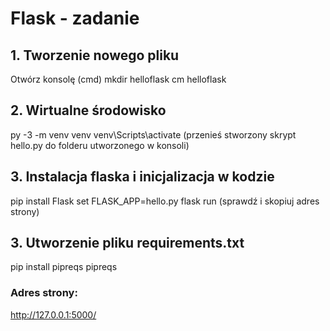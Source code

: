 # Flask - zadanie
## 1. Tworzenie nowego pliku
Otwórz konsolę (cmd)
mkdir helloflask
cm helloflask
## 2. Wirtualne środowisko
py -3 -m venv venv
venv\Scripts\activate
(przenieś stworzony skrypt hello.py do folderu utworzonego w konsoli)
## 3. Instalacja flaska i inicjalizacja w kodzie
pip install Flask
set FLASK_APP=hello.py
flask run
(sprawdź i skopiuj adres strony)
## 3. Utworzenie pliku requirements.txt
pip install pipreqs
pipreqs
### Adres strony:
http://127.0.0.1:5000/
